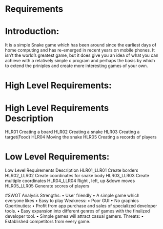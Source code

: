
# Requirements
# Introduction:
It is a simple Snake game which has been around since the earliest days of home computing and has re-emerged in recent years on mobile phones.
It isn’t the world’s greatest game, but it does give you an idea of what you can achieve with a relatively simple c program and perhaps the basis by which to extend the priniples and create more interesting games of your own.
# High Level Requirements:
# High Level Requirements	Description
HLR01	Creating a board
HLR02	Creating a snake
HLR03	Creating a target(Food)
HLR04	Moving the snake
HLR05	Creating a records of players

# Low Level Requirements:
Low Level Requirements	Description
HLR01_LLR01	Create borders 
HLR02_LLR02	Create coordinates for snake body
HLR03_LLR03	Create multiple coordinates
HLR04_LLR04	Right , left, up &down moves
HLR05_LLR05	Generate scores of players

#SWOT Analysis
Strengths:
•	User friendly
•	A simple game which everyone likes
•	Easy to play
Weakness:
•	Poor GUI
•	No graphics
Opertinuties:
•	Profit from app purchase and sales of specialized developer tools.
•	Easy expansion into different genres of games with the finalized developer tool.
•	Simple games will attract casual gamers.
Threats:
•	Established competitors from every game.



